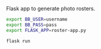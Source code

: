 Flask app to generate photo rosters.



```bash
export BB_USER=username
export BB_PASS=pass
export FLASK_APP=roster-app.py

flask run
```


